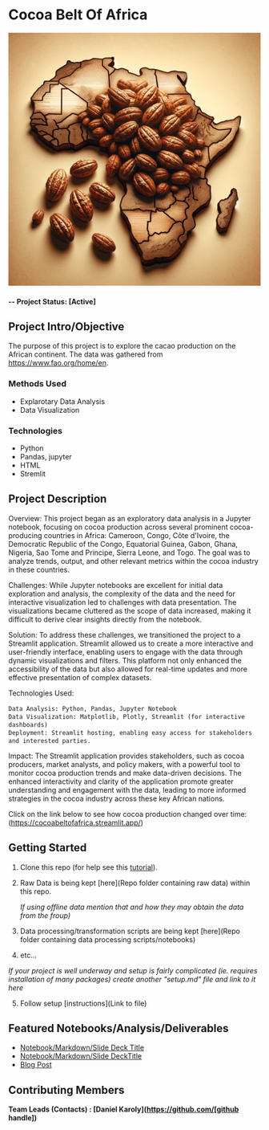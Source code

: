 # Cocoa Belt Of Africa

![Cocoa Belt of Africa](/template_project/reports/img/Africa%20cocoa.webp)




#### -- Project Status: [Active]

## Project Intro/Objective
The purpose of this project is to explore the cacao production on the African continent. The data was gathered from https://www.fao.org/home/en.


### Methods Used
* Explarotary Data Analysis
* Data Visualization
  


### Technologies
* Python
* Pandas, jupyter
* HTML
* Stremlit

## Project Description

Overview:
This project began as an exploratory data analysis in a Jupyter notebook, focusing on cocoa production across several prominent cocoa-producing countries in Africa: Cameroon, Congo, Côte d'Ivoire, the Democratic Republic of the Congo, Equatorial Guinea, Gabon, Ghana, Nigeria, Sao Tome and Principe, Sierra Leone, and Togo. The goal was to analyze trends, output, and other relevant metrics within the cocoa industry in these countries.

Challenges:
While Jupyter notebooks are excellent for initial data exploration and analysis, the complexity of the data and the need for interactive visualization led to challenges with data presentation. The visualizations became cluttered as the scope of data increased, making it difficult to derive clear insights directly from the notebook.

Solution:
To address these challenges, we transitioned the project to a Streamlit application. Streamlit allowed us to create a more interactive and user-friendly interface, enabling users to engage with the data through dynamic visualizations and filters. This platform not only enhanced the accessibility of the data but also allowed for real-time updates and more effective presentation of complex datasets.

Technologies Used:

    Data Analysis: Python, Pandas, Jupyter Notebook
    Data Visualization: Matplotlib, Plotly, Streamlit (for interactive dashboards)
    Deployment: Streamlit hosting, enabling easy access for stakeholders and interested parties.

Impact:
The Streamlit application provides stakeholders, such as cocoa producers, market analysts, and policy makers, with a powerful tool to monitor cocoa production trends and make data-driven decisions. The enhanced interactivity and clarity of the application promote greater understanding and engagement with the data, leading to more informed strategies in the cocoa industry across these key African nations.

Click on the link below to see how cocoa production changed over time:
(https://cocoabeltofafrica.streamlit.app/)


## Getting Started

1. Clone this repo (for help see this [tutorial](https://help.github.com/articles/cloning-a-repository/)).
2. Raw Data is being kept [here](Repo folder containing raw data) within this repo.

    *If using offline data mention that and how they may obtain the data from the froup)*

3. Data processing/transformation scripts are being kept [here](Repo folder containing data processing scripts/notebooks)
4. etc...

*If your project is well underway and setup is fairly complicated (ie. requires installation of many packages)
create another "setup.md" file and link to it here*

5. Follow setup [instructions](Link to file)

## Featured Notebooks/Analysis/Deliverables
* [Notebook/Markdown/Slide Deck Title](link)
* [Notebook/Markdown/Slide DeckTitle](link)
* [Blog Post](link)


## Contributing Members

**Team Leads (Contacts) : [Daniel Karoly](https://github.com/[github handle])**
